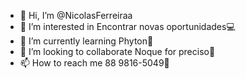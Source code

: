 - 👋 Hi, I’m @NicolasFerreiraa
- 👀 I’m interested in Encontrar novas oportunidades💻
- 🌱 I’m currently learning Phyton🐍
- 💞️ I’m looking to collaborate Noque for preciso🙂
- 📫 How to reach me 88 9816-5049📱

<!---
NicolasFerreiraa/NicolasFerreiraa is a ✨ special ✨ repository because its `README.md` (this file) appears on your GitHub profile.
You can click the Preview link to take a look at your changes.
--->
